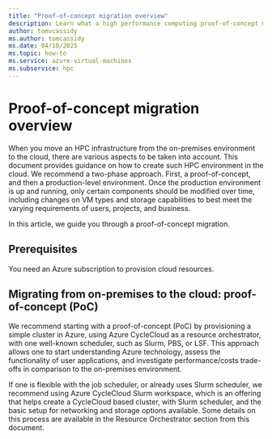 ```yaml
---
title: "Proof-of-concept migration overview"
description: Learn what a high performance computing proof-of-concept migration entails.
author: tomvcassidy
ms.author: tomcassidy
ms.date: 04/10/2025
ms.topic: how-to
ms.service: azure-virtual-machines
ms.subservice: hpc
---
```


# Proof-of-concept migration overview

When you move an HPC infrastructure from the on-premises environment to the cloud, there are various aspects to be taken into account. This document provides guidance on how to create such HPC environment in the cloud. We recommend
a two-phase approach. First, a proof-of-concept, and then a production-level environment. Once the production environment is up and running, only certain components should be modified over time, including changes on VM types and storage capabilities to best meet the varying requirements of users, projects, and business.

In this article, we guide you through a proof-of-concept migration.

## Prerequisites

You need an Azure subscription to provision cloud resources.

## Migrating from on-premises to the cloud: proof-of-concept (PoC)

We recommend starting with a proof-of-concept (PoC) by provisioning a simple cluster in Azure, using Azure CycleCloud as a resource orchestrator, with one well-known scheduler, such as Slurm, PBS, or LSF. This approach allows one to start understanding Azure technology, assess the functionality of user applications, and investigate performance/costs trade-offs in comparison to the on-premises environment.

If one is flexible with the job scheduler, or already uses Slurm scheduler, we recommend using Azure CycleCloud Slurm workspace, which is an offering that helps create a CycleCloud based cluster, with Slurm scheduler, and the basic setup for networking and storage options available. Some details on this process are available in the Resource Orchestrator section from this document.

